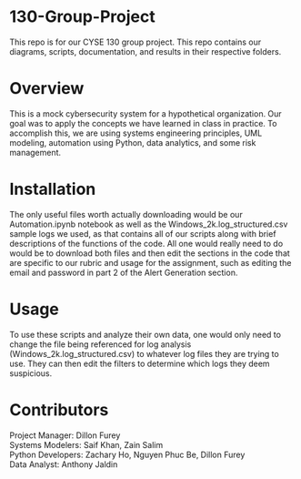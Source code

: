 # 130-Group-Project
This repo is for our CYSE 130 group project. This repo contains our diagrams, scripts, documentation, and results in their respective folders. 

# Overview
This is a mock cybersecurity system for a hypothetical organization. Our goal was to apply the concepts we have learned in class in practice. To accomplish this, we are using systems engineering principles, UML modeling, automation using Python, data analytics, and some risk management.

# Installation
The only useful files worth actually downloading would be our Automation.ipynb notebook as well as the Windows_2k.log_structured.csv sample logs we used, as that contains all of our scripts along with brief descriptions of the functions of the code. All one would really need to do would be to download both files and then edit the sections in the code that are specific to our rubric and usage for the assignment, such as editing the email and password in part 2 of the Alert Generation section.

# Usage
To use these scripts and analyze their own data, one would only need to change the file being referenced for log analysis (Windows_2k.log_structured.csv) to whatever log files they are trying to use. They can then edit the filters to determine which logs they deem suspicious. 

# Contributors
Project Manager: Dillon Furey  
Systems Modelers: Saif Khan, Zain Salim  
Python Developers: Zachary Ho, Nguyen Phuc Be, Dillon Furey  
Data Analyst: Anthony Jaldin
